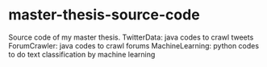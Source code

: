 # master-thesis-source-code
Source code of my master thesis.
TwitterData: java codes to crawl tweets
ForumCrawler: java codes to crawl forums
MachineLearning: python codes to do text classification by machine learning

